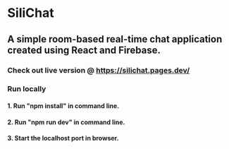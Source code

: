 # SiliChat

## A simple room-based real-time chat application created using React and Firebase.

### Check out live version @ https://silichat.pages.dev/
### Run locally

#### 1. Run "npm install" in command line.
#### 2. Run "npm run dev" in command line.
#### 3. Start the localhost port in browser.
